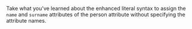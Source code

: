 Take what you've learned about the enhanced literal syntax to assign the `name` and `surname` attributes of the person attribute without specifying the attribute names.
